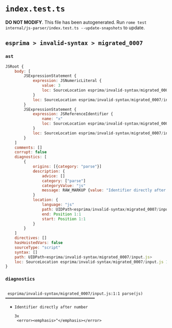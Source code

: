 # `index.test.ts`

**DO NOT MODIFY**. This file has been autogenerated. Run `rome test internal/js-parser/index.test.ts --update-snapshots` to update.

## `esprima > invalid-syntax > migrated_0007`

### `ast`

```javascript
JSRoot {
	body: [
		JSExpressionStatement {
			expression: JSNumericLiteral {
				value: 3
				loc: SourceLocation esprima/invalid-syntax/migrated_0007/input.js 1:0-1:1
			}
			loc: SourceLocation esprima/invalid-syntax/migrated_0007/input.js 1:0-1:1
		}
		JSExpressionStatement {
			expression: JSReferenceIdentifier {
				name: "x"
				loc: SourceLocation esprima/invalid-syntax/migrated_0007/input.js 1:1-1:2 (x)
			}
			loc: SourceLocation esprima/invalid-syntax/migrated_0007/input.js 1:1-1:2
		}
	]
	comments: []
	corrupt: false
	diagnostics: [
		{
			origins: [{category: "parse"}]
			description: {
				advice: []
				category: ["parse"]
				categoryValue: "js"
				message: RAW_MARKUP {value: "Identifier directly after number"}
			}
			location: {
				language: "js"
				path: UIDPath<esprima/invalid-syntax/migrated_0007/input.js>
				end: Position 1:1
				start: Position 1:1
			}
		}
	]
	directives: []
	hasHoistedVars: false
	sourceType: "script"
	syntax: []
	path: UIDPath<esprima/invalid-syntax/migrated_0007/input.js>
	loc: SourceLocation esprima/invalid-syntax/migrated_0007/input.js 1:0-2:0
}
```

### `diagnostics`

```

 esprima/invalid-syntax/migrated_0007/input.js:1:1 parse(js) ━━━━━━━━━━━━━━━━━━━━━━━━━━━━━━━━━━━━━━━

  ✖ Identifier directly after number

    3x
     <error><emphasis>^</emphasis></error>


```
